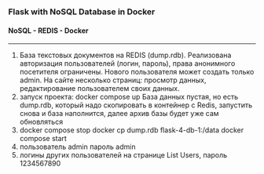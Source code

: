 ### Flask with NoSQL Database in Docker
#### NoSQL - REDIS - Docker
***
1. База текстовых документов на REDIS (dump.rdb). Реализована авторизация
пользователей (логин, пароль), права анонимного 
посетителя ограничены. Нового пользователя
может создать только admin. На сайте несколько страниц:
просмотр данных, редактирование пользователем своих данных.
2. запуск проекта:
docker compose up
База данных пустая, но есть dump.rdb, который надо скопировать в
контейнер с Redis, запустить снова и база наполнится, далее архив
базы будет уже сам обновляться
3. docker compose stop
docker cp dump.rdb flask-4-db-1:/data
docker compose start
4. пользователь admin пароль admin
5. логины других пользователей на странице List Users, пароль 1234567890
